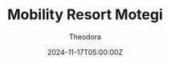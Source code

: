 ---
title: "Mobility Resort Motegi"
meta_title: ""
description: "Mobility Resort Motegi - Tochigi Ring by URD for assetto corsa"
date: 2024-11-17T05:00:00Z
image: "images/tracks/urd-motegi.jpg"
categories: ["Track"]
author: "Theodora"
tags: ["Super Formula", "Super GT", "URD", "Circuit", "Japan", "Loop"]
draft: false
tracklink: https://modsfire.com/IME7882S2pj6sV5
trackzipsize: "210 MB"
tracklocation: Japan
trackimage: motegi
trackcity: Motegi Haga
trackhosted: [ "Super Formula", "Super GT"]
tracktype: ["Circuit", "Loop"]
trackclass: "1" 
trackLength: 5.4
trackopened: 2004
tracklayout: 1
trackpitboxes: 52
trackwidth: 12
# trackrequirement: Reboot Team's Daytona Speedway
# trackrequirelink: https://[tr]
# trackcsp1: "Unknown"
trackcreator: URD
trackcreatorfull: United Racing Design 
trackcreatorlink: https://unitedracingdesign.sellfy.store/p/ac-tochigi-racing-ring/
trackversion: "1.5"
trackcsp: "0.26"
trackname: "Mobility Resort Motegi"
trackfolder: "tochigi_racing_ring"
trackhost: ModsFire
trackmainimage: aQCpopU
trackgallery: ["WHMQpX0", "FLY0RhF", "mCDB8J8"] 
---